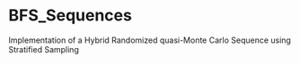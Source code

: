 # BFS_Sequences
Implementation of a Hybrid Randomized quasi-Monte Carlo Sequence using Stratified Sampling
